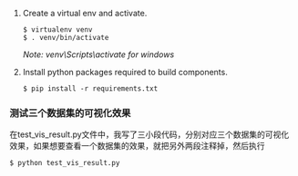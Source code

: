 1. Create a virtual env and activate.
    ```
    $ virtualenv venv
    $ . venv/bin/activate
    ```
    _Note: venv\Scripts\activate for windows_

2. Install python packages required to build components.
    ```
    $ pip install -r requirements.txt
    ```


### 测试三个数据集的可视化效果

在test_vis_result.py文件中，我写了三小段代码，分别对应三个数据集的可视化效果，如果想要查看一个数据集的效果，就把另外两段注释掉，然后执行
```
$ python test_vis_result.py
```
   